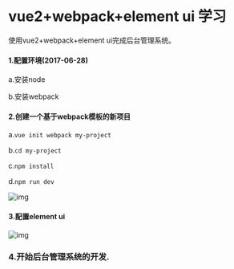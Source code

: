 # vue2+webpack+element ui 学习

使用vue2+webpack+element ui完成后台管理系统。

#### 1.配置环境(2017-06-28)
<p>a.安装node</p>
<p>b.安装webpack</p>

#### 2.创建一个基于webpack模板的新项目
<p>a.<code>vue init webpack my-project</code></p>
<p>b.<code>cd my-project</code></p>
<p>c.<code>npm install</code></p>
<p>d.<code>npm run dev</code></p>

![img]()

#### 3.配置element ui

![img]()

### 4.开始后台管理系统的开发.


